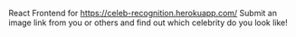 React Frontend for https://celeb-recognition.herokuapp.com/
Submit an image link from you or others and find out which celebrity do you look like!
